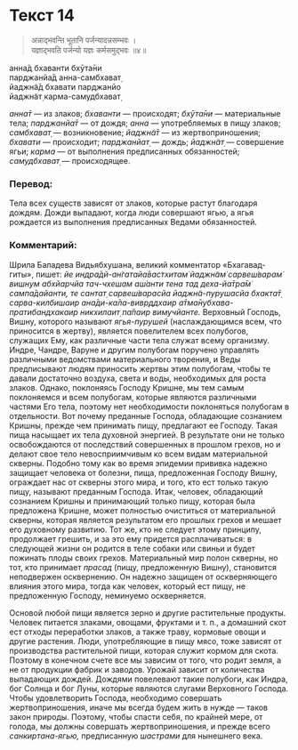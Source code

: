 # Текст 14

>अन्नाद्भवन्ति भूतानि पर्जन्यादन्नसम्भवः ।  
यज्ञाद्भवति पर्जन्यो यज्ञः कर्मसमुद्भवः ॥४॥

анна̄д бхаванти бхӯта̄ни  
парджанйа̄д анна-самбхават̣  
йаджн̃а̄д бхавати парджанйо  
йаджн̃ат̣ карма-самудбхават̣

_анна̄т_ — из злаков; _бхаванти_ — происходят; _бхӯта̄ни_ — материальные тела; _парджанйа̄т_ — от дождя; _анна_ — употребляемых в пищу злаков; _самбхават̣_ — возникновение; _йаджн̃а̄т_ — из жертвоприношения; _бхавати_ — происходит; _парджанйат̣_ — дождь; _йаджн̃ат̣_ — совершение ягьи; _карма_ — от выполнения предписанных обязанностей; _самудбхават̣_ — происходящее.

### Перевод:

Тела всех существ зависят от злаков, которые растут благодаря дождям. Дожди выпадают, когда люди совершают ягью, а ягья рождается из выполнения предписанных Ведами обязанностей.

### Комментарий:

Шрила Баладева Видьябхушана, великий комментатор «Бхагавад-гиты», пишет: _йе индра̄дй-ан̇гатайа̄вастхитам̇ йаджн̃ам̇ сарвеш́варам̇ вишн̣ум абхйарчйа тач-чхешам аш́анти тена тад деха-йа̄тра̄м̇ сампа̄дайанти, те сантат̣ сарвеш́варасйа йаджн̃а-пурушасйа бхакта̄т̣ сарва-килбишаир ана̄ди-ка̄ла-вивр̣ддхаир а̄тма̄нубхава-пратибандхакаир никхилаит̣ па̄паир вимучйанте._ Верховный Господь, Вишну, которого называют _ягья-пурушей_ (наслаждающимся всем, что приносится в жертву), является повелителем всех полубогов, служащих Ему, как различные части тела служат всему организму. Индре, Чандре, Варуне и другим полубогам поручено управлять различными ведомствами материального творения, и Веды предписывают людям приносить жертвы этим полубогам, чтобы те давали достаточно воздуха, света и воды, необходимых для роста злаков. Однако, поклоняясь Господу Кришне, мы тем самым поклоняемся и всем полубогам, которые являются различными частями Его тела, поэтому нет необходимости поклоняться полубогам в отдельности. Вот почему преданные Господа, обладающие сознанием Кришны, прежде чем принимать пищу, предлагают ее Господу. Такая пища насыщает их тела духовной энергией. В результате они не только освобождаются от последствий совершенных в прошлом грехов, но и делают свое тело невосприимчивым ко всем видам материальной скверны. Подобно тому как во время эпидемии прививка надежно защищает человека от болезни, пища, предложенная Господу Вишну, ограждает нас от скверны этого мира, и того, кто ест только такую пищу, называют преданным Господа. Итак, человек, обладающий сознанием Кришны и принимающий только пищу, которая была предложена Кришне, может полностью очиститься от материальной скверны, которая является результатом его прошлых грехов и мешает его духовному развитию. Тот же, кто не следует этому принципу, продолжает грешить, и за это ему придется расплачиваться: в следующей жизни он родится в теле собаки или свиньи и будет пожинать плоды своих грехов. Материальный мир полон скверны, но тот, кто принимает _прасад_ (пищу, предложенную Вишну), становится неподвержен осквернению. Он надежно защищен от оскверняющего влияния этого мира, тогда как человек, который ест пищу, не предложенную Господу, неминуемо оскверняется.

Основой любой пищи является зерно и другие растительные продукты. Человек питается злаками, овощами, фруктами и т. п., а домашний скот ест отходы переработки злаков, а также траву, кормовые овощи и другие растения. Люди, употребляющие в пищу мясо, тоже зависят от производства растительной пищи, которая служит кормом для скота. Поэтому в конечном счете все мы зависим от того, что родит земля, а не от продукции фабрик и заводов. Урожай зависит от количества выпадающих дождей. Дождями повелевают такие полубоги, как Индра, бог Солнца и бог Луны, которые являются слугами Верховного Господа. Чтобы удовлетворить Господа, необходимо совершать жертвоприношения, иначе мы всегда будем жить в нужде — таков закон природы. Поэтому, чтобы спасти себя, по крайней мере, от голода, мы должны совершать жертвоприношения, и прежде всего _санкиртана-ягью,_ предписанную _шастрами_ для нынешнего века.